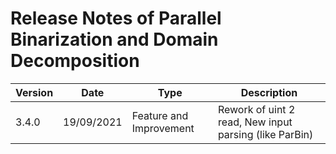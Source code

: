 # Release Notes of Parallel Binarization and Domain Decomposition

| Version  | Date       | Type                              | Description                                                  | 
| -------- | ---------- | --------------------------------- | ------------------------------------------------------------ |
| 3.4.0    | 19/09/2021 | Feature and Improvement           | Rework of uint 2 read, New input parsing (like ParBin)       |
